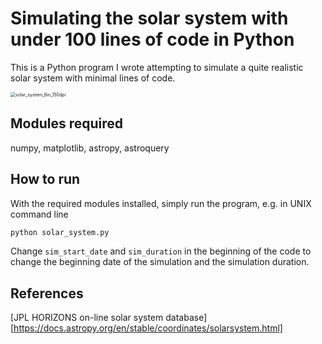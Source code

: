 # Simulating the solar system with under 100 lines of code in Python

This is a Python program I wrote attempting to simulate a quite
realistic solar system with minimal lines of code.

<img src="/Users/chongchonghe/Academics/Blogs/100_line_physics/solar_system/git/solar_system_6in_150dpi.gif" alt="solar_system_6in_150dpi" style="zoom:50%;" />


## Modules required

numpy, matplotlib, astropy, astroquery

## How to run
With the required modules installed, simply run the program, e.g. in UNIX command line
```bash
python solar_system.py
```
Change `sim_start_date` and `sim_duration` in the beginning of the code to change the beginning date of the simulation and the simulation duration.

## References

[JPL HORIZONS on-line solar system database][https://docs.astropy.org/en/stable/coordinates/solarsystem.html]
